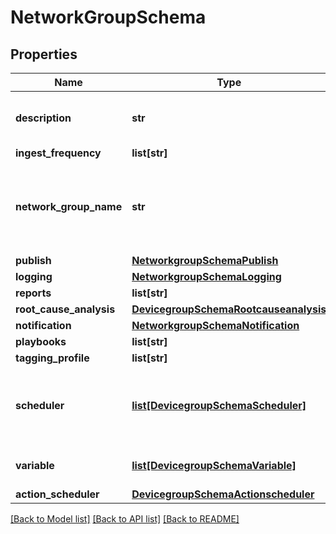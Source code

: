 # NetworkGroupSchema

## Properties
Name | Type | Description | Notes
------------ | ------------- | ------------- | -------------
**description** | **str** | Description about the network group | [optional] 
**ingest_frequency** | **list[str]** |  | [optional] 
**network_group_name** | **str** | Name of the network group. Should be of pattern [a-zA-Z][a-zA-Z0-9-]* | 
**publish** | [**NetworkgroupSchemaPublish**](NetworkgroupSchemaPublish.md) |  | [optional] 
**logging** | [**NetworkgroupSchemaLogging**](NetworkgroupSchemaLogging.md) |  | [optional] 
**reports** | **list[str]** |  | [optional] 
**root_cause_analysis** | [**DevicegroupSchemaRootcauseanalysis**](DevicegroupSchemaRootcauseanalysis.md) |  | [optional] 
**notification** | [**NetworkgroupSchemaNotification**](NetworkgroupSchemaNotification.md) |  | [optional] 
**playbooks** | **list[str]** |  | [optional] 
**tagging_profile** | **list[str]** |  | [optional] 
**scheduler** | [**list[DevicegroupSchemaScheduler]**](DevicegroupSchemaScheduler.md) | List of schedulers associated with the playbook instances | [optional] 
**variable** | [**list[DevicegroupSchemaVariable]**](DevicegroupSchemaVariable.md) | Playbook variable configuration | [optional] 
**action_scheduler** | [**DevicegroupSchemaActionscheduler**](DevicegroupSchemaActionscheduler.md) |  | [optional] 

[[Back to Model list]](../README.md#documentation-for-models) [[Back to API list]](../README.md#documentation-for-api-endpoints) [[Back to README]](../README.md)


